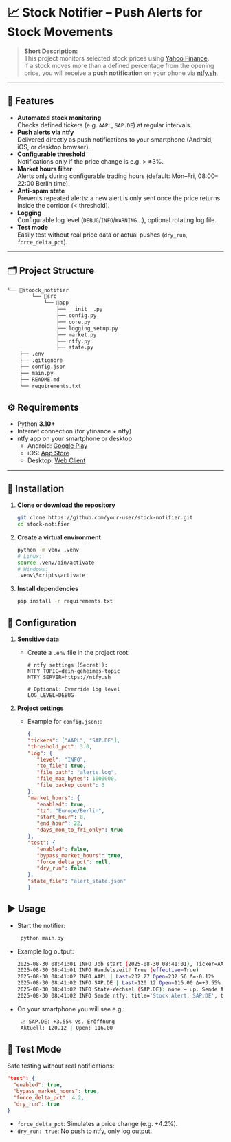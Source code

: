 # 📈 Stock Notifier – Push Alerts for Stock Movements

> **Short Description:**  
> This project monitors selected stock prices using [Yahoo Finance](https://pypi.org/project/yfinance/).  
> If a stock moves more than a defined percentage from the opening price, you will receive a **push notification** on your phone via [ntfy.sh](https://ntfy.sh/).  

---

## 🚀 Features

- **Automated stock monitoring**  
  Checks defined tickers (e.g. `AAPL`, `SAP.DE`) at regular intervals.
- **Push alerts via ntfy**  
  Delivered directly as push notifications to your smartphone (Android, iOS, or desktop browser).
- **Configurable threshold**  
  Notifications only if the price change is e.g. > ±3%.
- **Market hours filter**  
  Alerts only during configurable trading hours (default: Mon–Fri, 08:00–22:00 Berlin time).
- **Anti-spam state**  
  Prevents repeated alerts: a new alert is only sent once the price returns inside the corridor (< threshold).
- **Logging**  
  Configurable log level (`DEBUG`/`INFO`/`WARNING`…), optional rotating log file.
- **Test mode**  
  Easily test without real price data or actual pushes (`dry_run`, `force_delta_pct`).

---

## 🗂 Project Structure

```bash
└── 📁stoock_notifier
        └── 📁src
            └── 📁app
                ├── __init__.py
                ├── config.py
                ├── core.py
                ├── logging_setup.py
                ├── market.py
                ├── ntfy.py
                ├── state.py
    ├── .env
    ├── .gitignore
    ├── config.json
    ├── main.py
    ├── README.md
    └── requirements.txt
```

## ⚙️ Requirements

- Python **3.10+**
- Internet connection (for yfinance + ntfy)
- ntfy app on your smartphone or desktop  
  - Android: [Google Play](https://play.google.com/store/apps/details?id=io.heckel.ntfy)  
  - iOS: [App Store](https://apps.apple.com/us/app/ntfy/id1625396347)  
  - Desktop: [Web Client](https://ntfy.sh/app)

---

## 🔧 Installation

1. **Clone or download the repository**

   ```bash
   git clone https://github.com/your-user/stock-notifier.git
   cd stock-notifier
   ```

2. **Create a virtual environment**

   ```bash
   python -m venv .venv
   # Linux:
   source .venv/bin/activate 
   # Windows: 
   .venv\Scripts\activate
   ```

3. **Install dependencies**

   ```bash
   pip install -r requirements.txt
   ```

## 📝 Configuration

1. **Sensitive data**
   - Create a `.env` file in the project root:

      ```env
      # ntfy settings (Secret!):
      NTFY_TOPIC=dein-geheimes-topic
      NTFY_SERVER=https://ntfy.sh

      # Optional: Override log level
      LOG_LEVEL=DEBUG
      ```

2. **Project settings**
   - Example for `config.json:`:

      ```json
      {
      "tickers": ["AAPL", "SAP.DE"],
      "threshold_pct": 3.0,
      "log": {
         "level": "INFO",
         "to_file": true,
         "file_path": "alerts.log",
         "file_max_bytes": 1000000,
         "file_backup_count": 3
      },
      "market_hours": {
         "enabled": true,
         "tz": "Europe/Berlin",
         "start_hour": 8,
         "end_hour": 22,
         "days_mon_to_fri_only": true
      },
      "test": {
         "enabled": false,
         "bypass_market_hours": true,
         "force_delta_pct": null,
         "dry_run": false
      },
      "state_file": "alert_state.json"
      }
      ```

## ▶️ Usage

- Start the notifier:
  
  ```bash
   python main.py
  ```

- Example log output:

   ```bash
   2025-08-30 08:41:01 INFO Job start (2025-08-30 08:41:01), Ticker=AAPL,SAP.DE, Schwelle=±3.0%
   2025-08-30 08:41:01 INFO Handelszeit? True (effective=True)
   2025-08-30 08:41:02 INFO AAPL | Last=232.27 Open=232.56 Δ=-0.12%
   2025-08-30 08:41:02 INFO SAP.DE | Last=120.12 Open=116.00 Δ=+3.55%
   2025-08-30 08:41:02 INFO State-Wechsel (SAP.DE): none → up. Sende Alert.
   2025-08-30 08:41:02 INFO Sende ntfy: title='Stock Alert: SAP.DE', topic(masked)='7gl6…0KEz'
   ```

- On your smartphone you will see e.g.:

  ```bash
   📈 SAP.DE: +3.55% vs. Eröffnung
   Aktuell: 120.12 | Open: 116.00
  ```

## 🧪 Test Mode

Safe testing without real notifications:

```json
"test": {
  "enabled": true,
  "bypass_market_hours": true,
  "force_delta_pct": 4.2,
  "dry_run": true
}
```

- `force_delta_pct`: Simulates a price change (e.g. +4.2%).
- `dry_run: true`: No push to ntfy, only log output.
